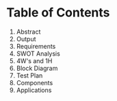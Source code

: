 # Table of Contents
1. Abstract
2. Output
3. Requirements
4. SWOT Analysis
5. 4W's and 1H
6. Block Diagram
7. Test Plan
8. Components
9. Applications
